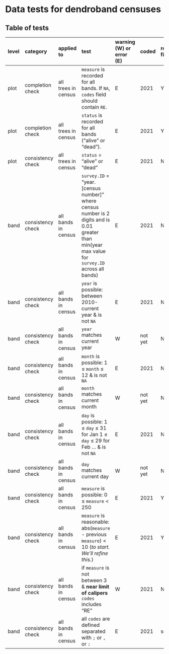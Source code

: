 
<!-- README.md is generated from README.Rmd. Please edit that file -->

# Data tests for dendroband censuses

## Table of tests

| level | category          | applied to          | test                                                                                                                                                 | warning (W) or error (E) | coded   | requires field fix? | auto fix (when applicable) |
| :---- | :---------------- | :------------------ | :--------------------------------------------------------------------------------------------------------------------------------------------------- | :----------------------- | :------ | :------------------ | :------------------------- |
| plot  | completion check  | all trees in census | `measure` is recorded for all bands. If `NA`, `codes` field should contain `RE`.                                                                     | E                        | 2021    | Y                   | NA                         |
| plot  | completion check  | all trees in census | `status` is recorded for all bands (“alive” or “dead”).                                                                                              | E                        | 2021    | Y                   | NA                         |
| plot  | consistency check | all trees in census | `status` = “alive” or “dead”                                                                                                                         | E                        | 2021    | N                   | NA                         |
| band  | consistency check | all bands in census | `survey.ID` = “year.\[census number\]” where census number is 2 digits and is 0.01 greater than min(year max value for `survey.ID` across all bands) | E                        | 2021    | N                   | ?                          |
| band  | consistency check | all bands in census | `year` is possible: between 2010-current year & is not `NA`                                                                                          | E                        | 2021    | N                   | ?                          |
| band  | consistency check | all bands in census | `year` matches current year                                                                                                                          | W                        | not yet | N                   | ?                          |
| band  | consistency check | all bands in census | `month` is possible: 1 ≤ `month` ≤ 12 & is not `NA`                                                                                                  | E                        | 2021    | N                   | ?                          |
| band  | consistency check | all bands in census | `month` matches current month                                                                                                                        | W                        | not yet | N                   | ?                          |
| band  | consistency check | all bands in census | `day` is possible: 1 ≤ `day` ≤ 31 for Jan 1 ≤ `day` ≤ 29 for Feb … & is not `NA`                                                                     | E                        | 2021    | N                   | ?                          |
| band  | consistency check | all bands in census | `day` matches current day                                                                                                                            | W                        | not yet | N                   | ?                          |
| band  | consistency check | all bands in census | `measure` is possible: 0 ≤ `measure` \< 250                                                                                                          | E                        | 2021    | Y                   | NA                         |
| band  | consistency check | all bands in census | `measure` is reasonable: abs(`measure` - previous `measure`) \< 10 (*to start. We’ll refine this.*)                                                  | E                        | 2021    | Y                   | NA                         |
| band  | consistency check | all bands in census | if `measure` is not between 3 & **near limit of calipers** `codes` includes “RE”                                                                     | W                        | 2021    | N                   | add “RE” to codes **TODO** |
| band  | consistency check | all bands in census | all `codes` are defined separated with `;` or `,` or `:`                                                                                             | E                        | 2021    | sometimes           | NA                         |
